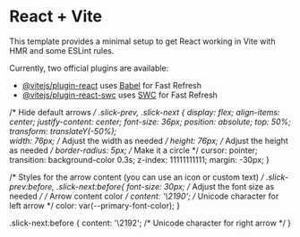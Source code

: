 # React + Vite

This template provides a minimal setup to get React working in Vite with HMR and some ESLint rules.

Currently, two official plugins are available:

- [@vitejs/plugin-react](https://github.com/vitejs/vite-plugin-react/blob/main/packages/plugin-react/README.md) uses [Babel](https://babeljs.io/) for Fast Refresh
- [@vitejs/plugin-react-swc](https://github.com/vitejs/vite-plugin-react-swc) uses [SWC](https://swc.rs/) for Fast Refresh



/* Hide default arrows */
.slick-prev,
.slick-next {
  display: flex;
  align-items: center;
  justify-content: center;
  font-size: 36px;
  position: absolute;
  top: 50%;
  transform: translateY(-50%);  
  width: 76px; /* Adjust the width as needed */
  height: 76px; /* Adjust the height as needed */
  border-radius: 5px; /* Make it a circle */
  cursor: pointer;
  transition: background-color 0.3s;
  z-index: 11111111111;
  margin: -30px;
}


/* Styles for the arrow content (you can use an icon or custom text) */
.slick-prev:before,
.slick-next:before{
  font-size: 30px; /* Adjust the font size as needed */  /* Arrow content color */
  content: '\2190'; /* Unicode character for left arrow */
  color: var(--primary-font-color);
}

.slick-next:before {
  content: '\2192'; /* Unicode character for right arrow */
}
